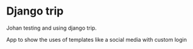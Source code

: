 # Django trip

Johan testing and using django trip.

App to show the uses of templates like a social media with custom login
